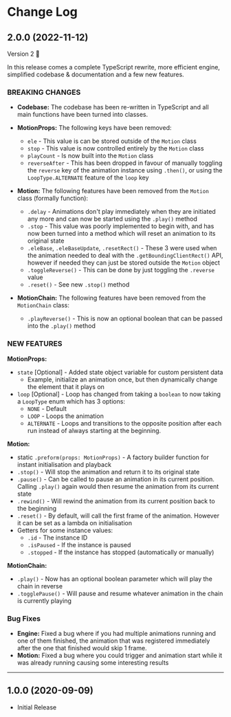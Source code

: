 # Change Log

## 2.0.0 (2022-11-12)

Version 2 :tada:

In this release comes a complete TypeScript rewrite, more efficient engine, simplified codebase & documentation and a few new features.

### BREAKING CHANGES

- **Codebase:** The codebase has been re-written in TypeScript and all main functions have been turned into classes.

- **MotionProps:** The following keys have been removed:

  - `ele` - This value is can be stored outside of the `Motion` class
  - `stop` - This value is now controlled entirely by the `Motion` class
  - `playCount` - Is now built into the `Motion` class
  - `reverseAfter` - This has been dropped in favour of manually toggling the `reverse` key of the animation instance using `.then()`, or using the `LoopType.ALTERNATE` feature of the `loop` key

- **Motion:** The following features have been removed from the `Motion` class (formally function):

  - `.delay` - Animations don't play immediately when they are initiated any more and can now be started using the `.play()` method
  - `.stop` - This value was poorly implemented to begin with, and has now been turned into a method which will reset an animation to its original state
  - `.eleBase`, `.eleBaseUpdate`, `.resetRect()` - These 3 were used when the animation needed to deal with the `.getBoundingClientRect()` API, however if needed they can just be stored outside the `Motion` object
  - `.toggleReverse()` - This can be done by just toggling the `.reverse` value
  - `.reset()` - See new `.stop()` method

- **MotionChain:** The following features have been removed from the `MotionChain` class:
  - `.playReverse()` - This is now an optional boolean that can be passed into the `.play()` method

### NEW FEATURES

**MotionProps:**

- `state` [Optional] - Added state object variable for custom persistent data
  - Example, initialize an animation once, but then dynamically change the element that it plays on
- `loop` [Optional] - Loop has changed from taking a `boolean` to now taking a `LoopType` enum which has 3 options:
  - `NONE` - Default
  - `LOOP` - Loops the animation
  - `ALTERNATE` - Loops and transitions to the opposite position after each run instead of always starting at the beginning.

**Motion:**

- static `.preform(props: MotionProps)` - A factory builder function for instant initialisation and playback
- `.stop()` - Will stop the animation and return it to its original state
- `.pause()` - Can be called to pause an animation in its current position. Calling `.play()` again would then resume the animation from its current state
- `.rewind()` - Will rewind the animation from its current position back to the beginning
- `.reset()` - By default, will call the first frame of the animation. However it can be set as a lambda on initialisation
- Getters for some instance values:
  - `.id` - The instance ID
  - `.isPaused` - If the instance is paused
  - `.stopped` - If the instance has stopped (automatically or manually)

**MotionChain:**

- `.play()` - Now has an optional boolean parameter which will play the chain in reverse
- `.togglePause()` - Will pause and resume whatever animation in the chain is currently playing

### Bug Fixes

- **Engine:** Fixed a bug where if you had multiple animations running and one of them finished, the animation that was registered immediately after the one that finished would skip 1 frame.
- **Motion:** Fixed a bug where you could trigger and animation start while it was already running causing some interesting results

---

## 1.0.0 (2020-09-09)

- Initial Release
